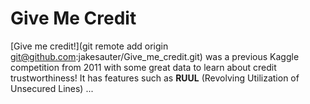 # Give Me Credit

[Give me credit!](git remote add origin git@github.com:jakesauter/Give_me_credit.git) was a previous Kaggle competition from 2011 with some great data to learn about credit trustworthiness! It has features such as **RUUL** (Revolving Utilization of Unsecured Lines) ...
